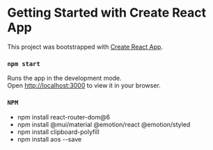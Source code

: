 # Getting Started with Create React App

This project was bootstrapped with [Create React App](https://github.com/facebook/create-react-app).

### `npm start`

Runs the app in the development mode.\
Open [http://localhost:3000](http://localhost:3000) to view it in your browser.

### `NPM`


- npm install react-router-dom@6
- npm install @mui/material @emotion/react @emotion/styled
- npm install clipboard-polyfill
- npm install aos --save
